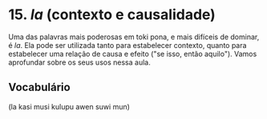 # 15. _la_ (contexto e causalidade)

Uma das palavras mais poderosas em toki pona, e mais difíceis de dominar, é _la_. Ela pode ser utilizada tanto para estabelecer contexto, quanto para estabelecer uma relação de causa e efeito ("se isso, então aquilo"). Vamos aprofundar sobre os seus usos nessa aula.

## Vocabulário

(la kasi musi kulupu awen suwi mun)